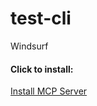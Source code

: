 # test-cli
<summary>Windsurf</summary>

#### Click to install:

[Install MCP Server](windsurf://windsurf-deeplink/mcp/install?name=test-cli&config=ewogICJtY3BTZXJ2ZXJzIjogewogICAgInRlc3QtY2xpIjogewogICAgICAiY29tbWFuZCI6ICJkb2NrZXIiLAogICAgICAiYXJncyI6IFsKICAgICAgICAicnVuIiwKICAgICAgICAiLXAiLCAiNTAwMDo1MDAwIiwKICAgICAgICAiZ2hjci5pby9rbGF2aXMtYWkvdGVzdC1jbGk6bGF0ZXN0IgogICAgICBdCiAgICB9CiAgfQp9Cg==)
